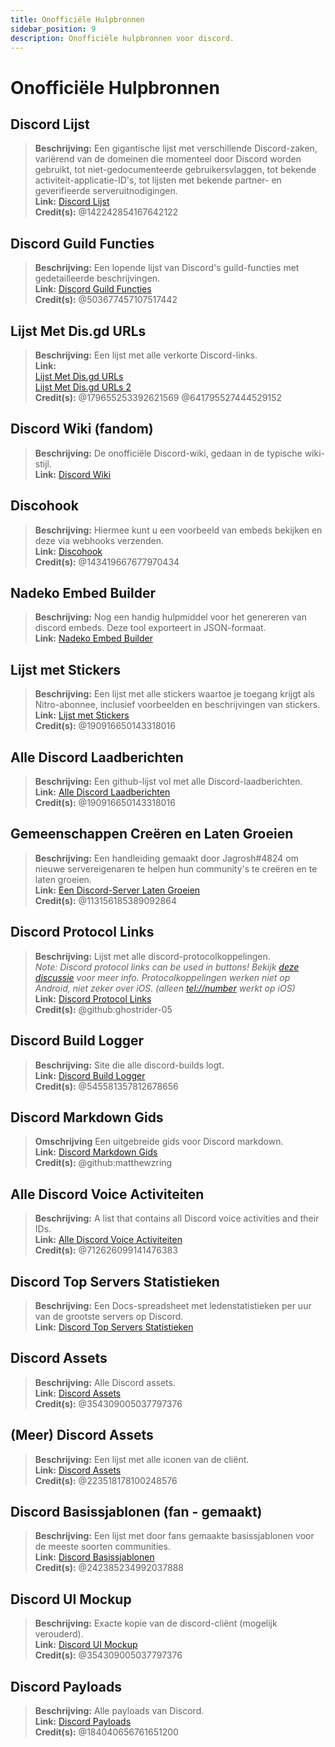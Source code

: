 ```yaml
---
title: Onofficiële Hulpbronnen
sidebar_position: 9
description: Onofficiële hulpbronnen voor discord.
---
```


# Onofficiële Hulpbronnen

## Discord Lijst
> **Beschrijving:** Een gigantische lijst met verschillende Discord-zaken, variërend van de domeinen die momenteel door Discord worden gebruikt, tot niet-gedocumenteerde gebruikersvlaggen, tot bekende activiteit-applicatie-ID's, tot lijsten met bekende partner- en geverifieerde serveruitnodigingen.   <br/>
**Link:** [Discord Lijst](https://github.com/Delitefully/DiscordLists)   <br/>
**Credit(s):** @142242854167642122

## Discord Guild Functies
> **Beschrijving:** Een lopende lijst van Discord's guild-functies met gedetailleerde beschrijvingen.   <br/>
**Link:** [Discord Guild Functies](https://gist.github.com/Techy/ecc60b12e94f8fc8185f09b82aa91dd2)  <br/>
**Credit(s):** @503677457107517442

## Lijst Met Dis.gd URLs
> **Beschrijving:** Een lijst met alle verkorte Discord-links.   <br/>
**Link:**  <br/>
[Lijst Met Dis.gd URLs](https://herogamers.dev/dis.gd/)   <br/>
[Lijst Met Dis.gd URLs 2](https://thecutefoxxy.com/discord-shortlinks)  <br/>
**Credit(s):** @179655253392621569 @641795527444529152

## Discord Wiki (fandom)
> **Beschrijving:** De onofficiële Discord-wiki, gedaan in de typische wiki-stijl.   <br/>
**Link:** [Discord Wiki](https://discord.fandom.com/wiki/Discord) 

## Discohook 
> **Beschrijving:** Hiermee kunt u een voorbeeld van embeds bekijken en deze via webhooks verzenden.   <br/>
**Link:** [Discohook](https://discohook.org/)   <br/>
**Credit(s):** @143419667677970434

## Nadeko Embed Builder
> **Beschrijving:** Nog een handig hulpmiddel voor het genereren van discord embeds. Deze tool exporteert in JSON-formaat.   <br/>
**Link:** [Nadeko Embed Builder](https://embedbuilder.nadekobot.me/ )

## Lijst met Stickers
> **Beschrijving:** Een lijst met alle stickers waartoe je toegang krijgt als Nitro-abonnee, inclusief voorbeelden en beschrijvingen van stickers.   <br/>
**Link:** [Lijst met Stickers](https://stickers.advaith.io/)   <br/>
**Credit(s):** @190916650143318016

## Alle Discord Laadberichten
> **Beschrijving:** Een github-lijst vol met alle Discord-laadberichten.  <br/>
**Link:** [Alle Discord Laadberichten](https://gist.github.com/advaith1/540543d6a2b7fd66abdb0eb02c002f88)  <br/>
**Credit(s):** @190916650143318016

## Gemeenschappen Creëren en Laten Groeien
> **Beschrijving:** Een handleiding gemaakt door Jagrosh#4824 om nieuwe servereigenaren te helpen hun community's te creëren en te laten groeien.   <br/>
**Link:** [Een Discord-Server Laten Groeien](https://gist.github.com/jagrosh/342324d7084c9ebdac2fa3d0cd759d10)   <br/>
**Credit(s):** @113156185389092864

## Discord Protocol Links
> **Beschrijving:** Lijst met alle discord-protocolkoppelingen.   <br/>
*Note: Discord protocol links can be used in buttons! Bekijk [deze discussie](https://github.com/discord/discord-api-docs/discussions/3347#discussioncomment-1405699) voor meer info. Protocolkoppelingen werken niet op Android, niet zeker over iOS. (alleen <tel://number> werkt op iOS)*   <br/>
**Link:** [Discord Protocol Links](https://gist.github.com/ghostrider-05/8f1a0bfc27c7c4509b4ea4e8ce718af0)   <br/>
**Credit(s):** @github:ghostrider-05

## Discord Build Logger
> **Beschrijving:** Site die alle discord-builds logt.   <br/>
**Link:** [Discord Build Logger](https://discord.sale/)  
**Credit(s):** @545581357812678656

## Discord Markdown Gids
> **Omschrijving** Een uitgebreide gids voor Discord markdown.  <br/>
**Link:** [Discord Markdown Gids](https://gist.github.com/matthewzring/9f7bbfd102003963f9be7dbcf7d40e51)  <br/>
**Credit(s):** @github:matthewzring

## Alle Discord Voice Activiteiten
> **Beschrijving:** A list that contains all Discord voice activities and their IDs.   <br/>
**Link:** [Alle Discord Voice Activiteiten](https://gist.github.com/GeneralSadaf/42d91a2b6a93a7db7a39208f2d8b53ad)   <br/>
**Credit(s):** @712626099141476383
 
## Discord Top Servers Statistieken
> **Beschrijving:** Een Docs-spreadsheet met ledenstatistieken per uur van de grootste servers op Discord.   <br/>
**Link:** [Discord Top Servers Statistieken](https://docs.google.com/spreadsheets/d/1gRQ44Goa8x_M714pSmPXLHW3BAK5LzWzRn1MVXPeVn4/edit#gid=0)

## Discord Assets
> **Beschrijving:** Alle Discord assets.   <br/>
**Link:** [Discord Assets](https://www.figma.com/community/file/992144378612759941/Discord-Resources)   <br/>
**Credit(s):** @354309005037797376

## (Meer) Discord Assets
> **Beschrijving:** Een lijst met alle iconen van de cliënt.   <br/>
**Link:** [Discord Assets](https://gitlab.com/derpystuff/discord-asset-datamining )   <br/>
**Credit(s):** @223518178100248576

## Discord Basissjablonen (fan - gemaakt)
> **Beschrijving:** Een lijst met door fans gemaakte basissjablonen voor de meeste soorten communities.  <br/>
**Link:** [Discord Basissjablonen](https://gist.github.com/srnyx/12922980e75cf14508990bb36a6989a9)  <br/>
**Credit(s):** @242385234992037888

## Discord UI Mockup
> **Beschrijving:** Exacte kopie van de discord-cliënt (mogelijk verouderd).   <br/>
**Link:** [Discord UI Mockup](https://www.figma.com/community/file/994323951589690341/Discord-Desktop-UI)   <br/>
**Credit(s):** @354309005037797376

## Discord Payloads
> **Beschrijving:** Alle payloads van Discord.   <br/>
**Link:** [Discord Payloads](https://github.com/discord-payloads/discord-payloads)   <br/>
**Credit(s):** @184040656761651200
